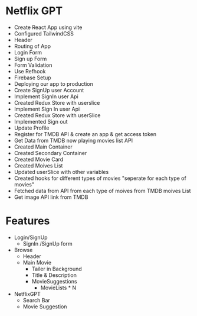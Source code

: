 # Netflix GPT

- Create React App using vite
- Configured TailwindCSS
- Header
- Routing of App
- Login Form
- Sign up Form
- Form Validation
- Use Refhook
- Firebase Setup
- Deploying our app to production
- Create SignUp user Account
- Implement SignIn user Api
- Created Redux Store with userslice
- Implement Sign In user Api
- Created Redux Store with userSlice
- Implemented Sign out
- Update Profile
- Register for TMDB API & create an app & get access token
- Get Data from TMDB now playing movies list API
- Created Main Container
- Created Secondary Container
- Created Movie Card
- Created Moives List
- Updated userSlice with other variables
- Created hooks for different types of movies "seperate for each type of movies"
- Fetched data from API from each type of moives from TMDB moives List
- Get image API link from TMDB




# Features
- Login/SignUp
    - SignIn /SignUp form
- Browse
    - Header
    - Main Movie
        - Tailer in Background
        - Title & Description
        - MovieSuggestions
            - MovieLists * N
- NetflixGPT
    - Search Bar
    - Movie Suggestion
